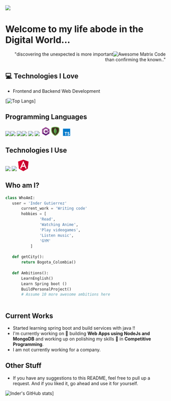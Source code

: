 <img src = https://github.com/igutisan/igutisan/blob/c580939742b3b67a2b1f186cbba8c6b281f531b7/Saved%20Pictures/hi%20there!%20im%20inder.gif />

<h1>Welcome to my life abode in the Digital World...</h1> 

<img src = 'https://github.com/MarikIshtar007/MarikIshtar007/blob/master/images/matrix.gif' alt = 'Awesome Matrix Code' align='right'/>



<div style="text-align: right">"discovering the unexpected is more important than confirming the known.." </div>

## :computer: Technologies I Love

* Frontend and Backend Web Development

[![Top Langs](https://github-readme-stats.vercel.app/api/top-langs/?username=igutisan&layout=compact)]

## Programming Languages
 <img src = 'https://github.com/MarikIshtar007/MarikIshtar007/blob/master/images/python2.png' height='30'/><img src = 'https://github.com/MarikIshtar007/MarikIshtar007/blob/master/images/html.svg' width='30'/> <img src='https://github.com/MarikIshtar007/MarikIshtar007/blob/master/images/java.svg' width='30'/><img src = 'https://github.com/MarikIshtar007/MarikIshtar007/blob/master/images/css.svg' width='30'/> <img src = 'https://github.com/MarikIshtar007/MarikIshtar007/blob/master/images/bootstrap.svg' width='33'/>
<img src = 'https://github.com/MarikIshtar007/MarikIshtar007/blob/master/images/sql.svg' width='30'/> <img src = 'https://github.com/igutisan/igutisan/blob/2b718b5efc6c9a70f5c6cb18d67bb03097233d27/Saved%20Pictures/kisspng-c-programming-language-logo-microsoft-visual-stud-atlas-portfolio-5b899192d7c600.1628571115357423548838.png' width='30' height='30'/><img src = 'https://github.com/igutisan/igutisan/blob/2b718b5efc6c9a70f5c6cb18d67bb03097233d27/Saved%20Pictures/kisspng-mongodb-nosql-document-oriented-database-portable-thessalon%C3%ADki-mongodb-user-group-thessalon%C3%ADki-g-5b639f0975a398.5970418615332554334819.png' width='30'/>
 <img src = 'https://github.com/igutisan/igutisan/blob/536634b66ff1d112c650ee8766ccfb310371765b/Saved%20Pictures/kisspng-angularjs-typescript-javascript-vue-js-5b342607e4f524.2219525715301442639378.png' width='33'/>

 
 ## Technologies I Use
  <img src = 'https://github.com/MarikIshtar007/MarikIshtar007/blob/master/images/git.svg' width='30'/> <img src = 'https://github.com/MarikIshtar007/MarikIshtar007/blob/master/images/nodejs.svg' width='33'/>
  <img src = 'https://github.com/igutisan/igutisan/blob/536634b66ff1d112c650ee8766ccfb310371765b/Saved%20Pictures/kisspng-angularjs-typescript-node-js-javascript-letter-a-5abd8d1116f291.545252181522371857094.png' width='33'/>
 
  
  
 
 ## Who am I?
 ```python
 class WhoAmI:
 	user = 'Inder Gutierrez'
		current_work = 'Writing code'
		hobbies = [
				'Read',
				'Watching Anime',
				'Play videogames',
				'Listen music',
				'GYM'
			]
	
	def getCity():
		return Bogota_Colombia()
	
	def Ambitions():
		LearnEnglish()
		Learn Spring boot ()
		BuildPersonalProject()
		# Assume 10 more awesome ambitions here  
	
 ```
 
## Current Works
 * Started learning spring boot and build services with java !!
 * I'm currently working on 🔭 building **Web Apps using NodeJs and MongoDB** and working up on polishing my skills 🌱 in **Competitive Programming**.
 * I am not currently working for a company.
 
## Other Stuff
  
  - If you have any suggestions to this README, feel free to pull up a request. And if you liked it, go ahead and use it for yourself.

![Inder's GitHub stats](https://github-readme-stats.vercel.app/api?username=igutisan&count_private=true&theme=merko)]
 
 
